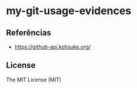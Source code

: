 # my-git-usage-evidences

## Referências
- https://github-api.kohsuke.org/


## License
The MIT License (MIT)

